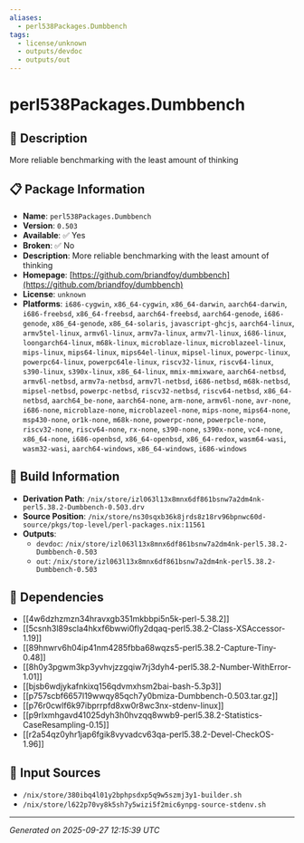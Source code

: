 ```yaml
---
aliases:
  - perl538Packages.Dumbbench
tags:
  - license/unknown
  - outputs/devdoc
  - outputs/out
---
```


# perl538Packages.Dumbbench

## 📝 Description

More reliable benchmarking with the least amount of thinking

## 📋 Package Information

- **Name**: `perl538Packages.Dumbbench`
- **Version**: `0.503`
- **Available**: ✅ Yes
- **Broken**: ✅ No
- **Description**: More reliable benchmarking with the least amount of thinking
- **Homepage**: [https://github.com/briandfoy/dumbbench](https://github.com/briandfoy/dumbbench)
- **License**: `unknown`
- **Platforms**: `i686-cygwin`, `x86_64-cygwin`, `x86_64-darwin`, `aarch64-darwin`, `i686-freebsd`, `x86_64-freebsd`, `aarch64-freebsd`, `aarch64-genode`, `i686-genode`, `x86_64-genode`, `x86_64-solaris`, `javascript-ghcjs`, `aarch64-linux`, `armv5tel-linux`, `armv6l-linux`, `armv7a-linux`, `armv7l-linux`, `i686-linux`, `loongarch64-linux`, `m68k-linux`, `microblaze-linux`, `microblazeel-linux`, `mips-linux`, `mips64-linux`, `mips64el-linux`, `mipsel-linux`, `powerpc-linux`, `powerpc64-linux`, `powerpc64le-linux`, `riscv32-linux`, `riscv64-linux`, `s390-linux`, `s390x-linux`, `x86_64-linux`, `mmix-mmixware`, `aarch64-netbsd`, `armv6l-netbsd`, `armv7a-netbsd`, `armv7l-netbsd`, `i686-netbsd`, `m68k-netbsd`, `mipsel-netbsd`, `powerpc-netbsd`, `riscv32-netbsd`, `riscv64-netbsd`, `x86_64-netbsd`, `aarch64_be-none`, `aarch64-none`, `arm-none`, `armv6l-none`, `avr-none`, `i686-none`, `microblaze-none`, `microblazeel-none`, `mips-none`, `mips64-none`, `msp430-none`, `or1k-none`, `m68k-none`, `powerpc-none`, `powerpcle-none`, `riscv32-none`, `riscv64-none`, `rx-none`, `s390-none`, `s390x-none`, `vc4-none`, `x86_64-none`, `i686-openbsd`, `x86_64-openbsd`, `x86_64-redox`, `wasm64-wasi`, `wasm32-wasi`, `aarch64-windows`, `x86_64-windows`, `i686-windows`

## 🔧 Build Information

- **Derivation Path**: `/nix/store/izl063l13x8mnx6df861bsnw7a2dm4nk-perl5.38.2-Dumbbench-0.503.drv`
- **Source Position**: `/nix/store/ns30sqxb36k8jrds8z18rv96bpnwc60d-source/pkgs/top-level/perl-packages.nix:11561`
- **Outputs**:
  - `devdoc`:  `/nix/store/izl063l13x8mnx6df861bsnw7a2dm4nk-perl5.38.2-Dumbbench-0.503`
  - `out`:  `/nix/store/izl063l13x8mnx6df861bsnw7a2dm4nk-perl5.38.2-Dumbbench-0.503`

## 🔗 Dependencies

- [[4w6dzhzmzn34hravxgb351mkbbpi5n5k-perl-5.38.2]]
- [[5csnh3l89scla4hkxf6bwwi0fly2dqaq-perl5.38.2-Class-XSAccessor-1.19]]
- [[89hnwrv6h04ip41nm4285fbba68wqzs5-perl5.38.2-Capture-Tiny-0.48]]
- [[8h0y3pgwm3kp3yvhvjzzgqiw7rj3dyh4-perl5.38.2-Number-WithError-1.01]]
- [[bjsb6wdjykafnkixq156qdvmxhsm2bai-bash-5.3p3]]
- [[p757scbf6657l19wwqy85qch7y0bmiza-Dumbbench-0.503.tar.gz]]
- [[p76r0cwlf6k97ibprrpfd8xw0r8wc3nx-stdenv-linux]]
- [[p9rlxmhgavd41025dyh3h0hvzqq8wwb9-perl5.38.2-Statistics-CaseResampling-0.15]]
- [[r2a54qz0yhr1jap6fgik8vyvadcv63qa-perl5.38.2-Devel-CheckOS-1.96]]

## 📁 Input Sources

- `/nix/store/380ibq4l01y2bphpsdxp5q9w5szmj3y1-builder.sh`
- `/nix/store/l622p70vy8k5sh7y5wizi5f2mic6ynpg-source-stdenv.sh`

---
*Generated on 2025-09-27 12:15:39 UTC*
